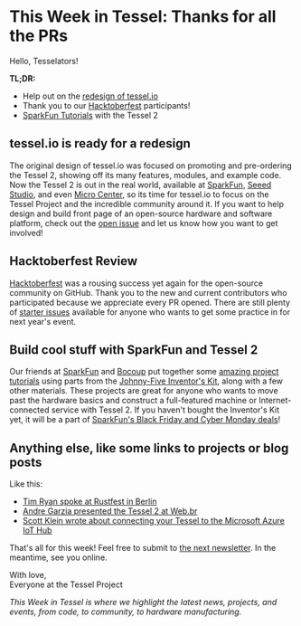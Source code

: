 # This Week in Tessel: Thanks for all the PRs

Hello, Tesselators!

**TL;DR:**
* Help out on the [redesign of tessel.io](https://github.com/tessel/tessel.io/issues/102)
* Thank you to our [Hacktoberfest](https://hacktoberfest.digitalocean.com) participants!
* [SparkFun Tutorials](https://learn.sparkfun.com/tutorials/tags/johnny-five) with the Tessel 2

## tessel.io is ready for a redesign

The original design of tessel.io was focused on promoting and pre-ordering the Tessel 2, showing off its many features, modules, and example code. Now the Tessel 2 is out in the real world, available at [SparkFun](https://www.sparkfun.com/products/13841?ref=tessel.io), [Seeed Studio](http://www.seeedstudio.com/depot/Tessel-2-p-2622.html?ref=tessel.io), and even [Micro Center](http://www.microcenter.com/product/468600/Tessel_2_Development_Board), so its time for tessel.io to focus on the Tessel Project and the incredible community around it. If you want to help design and build front page of an open-source hardware and software platform, check out the [open issue](https://github.com/tessel/tessel.io/issues/102) and let us know how you want to get involved!

## Hacktoberfest Review

[Hacktoberfest](https://hacktoberfest.digitalocean.com) was a rousing success yet again for the open-source community on GitHub. Thank you to the new and current contributors who participated because we appreciate every PR opened. There are still plenty of [starter issues](https://github.com/issues?utf8=✓&q=is%3Aissue+user%3Atessel+is%3Aopen+label%3A%22contribution-starter%22) available for anyone who wants to get some practice in for next year's event.

## Build cool stuff with SparkFun and Tessel 2

Our friends at [SparkFun](https://www.sparkfun.com) and [Bocoup](https://bocoup.com) put together some [amazing project tutorials](https://learn.sparkfun.com/tutorials/tags/johnny-five) using parts from the [Johnny-Five Inventor's Kit](https://www.sparkfun.com/products/13847), along with a few other materials. These projects are great for anyone who wants to move past the hardware basics and construct a full-featured machine or Internet-connected service with Tessel 2. If you haven't bought the Inventor's Kit yet, it will be a part of [SparkFun's Black Friday and Cyber Monday deals](https://www.sparkfun.com/news/2236)!

## Anything else, like some links to projects or blog posts

Like this:
* [Tim Ryan spoke at Rustfest in Berlin](https://www.youtube.com/watch?v=LoKPupeKW08)
* [Andre Garzia presented the Tessel 2 at Web.br](http://conferenciaweb.w3c.br/tessel-2-a-plaquinha-campea-da-web-das-coisas/)
* [Scott Klein wrote about connecting your Tessel to the Microsoft Azure IoT Hub](https://blogs.msdn.microsoft.com/sqlscott/2016/10/17/tessel-2-and-microsoft-azure/)

That's all for this week! Feel free to submit to [the next newsletter](https://github.com/tessel/this-week-in-tessel/issues/50). In the meantime, see you online.

With love,<br/>
Everyone at the Tessel Project

*This Week in Tessel is where we highlight the latest news, projects, and events, from code, to community, to hardware manufacturing.*
